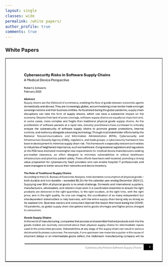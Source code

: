 ```yaml
---
layout: single
classes: wide
permalink: /white papers/
author_profile: true
comments: true
---
```


<h3 class="archive__subtitle">White Papers</h3>
<a href="/assets/Cybersecurity Risks in Software Supply Chains.pdf" target="_blank">
  <img src="/assets/Cybersecurity.png" alt="Cybersecurity Risks in Software Supply Chains" width="500">
</a>
